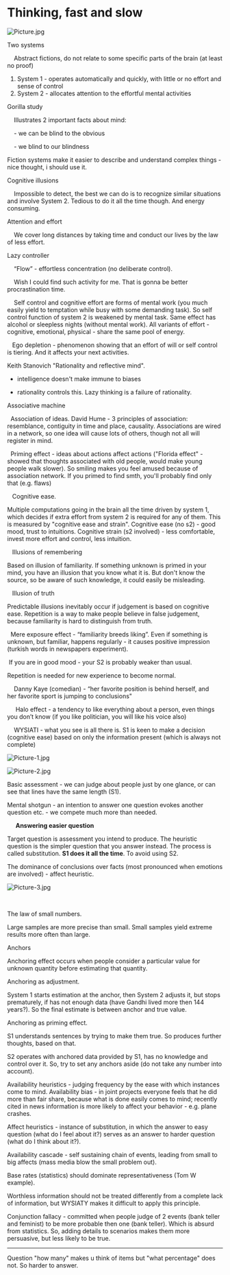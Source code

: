 # Thinking, fast and slow

![Picture.jpg](image/PictureX.jpg)

Two systems

    Abstract fictions, do not relate to some specific parts of the brain (at least no proof)

1. System 1 - operates automatically and quickly, with little or no effort and sense of control
2. System 2 - allocates attention to the effortful mental activities

Gorilla study

    Illustrates 2 important facts about mind:

    - we can be blind to the obvious

    - we blind to our blindness

Fiction systems make it easier to describe and understand complex things - nice thought, i should use it.

Cognitive illusions

    Impossible to detect, the best we can do is to recognize similar situations and involve System 2. Tedious to do it all the time though. And energy consuming.

Attention and effort 

    We cover long distances by taking time and conduct our lives by the law of less effort.

Lazy controller

    “Flow” - effortless concentration (no deliberate control). 

    Wish I could find such activity for me. That is gonna be better procrastination time.

    Self control and cognitive effort are forms of mental work (you much easily yield to temptation while busy with some demanding task). So self control function of system 2 is weakened by mental task. Same effect has alcohol or sleepless nights (without mental work). All variants of effort - cognitive, emotional, physical - share the same pool of energy.

   Ego depletion - phenomenon showing that an effort of will or self control is tiering. And it affects your next activities.

Keith Stanovich "Rationality and reflective mind".

- intelligence doesn't make immune to biases

- rationality controls this. Lazy thinking is a failure of rationality.

Associative machine

  Association of ideas. David Hume - 3 principles of association: resemblance, contiguity in time and place, causality. Associations are wired in a network, so one idea will cause lots of others, though not all will register in mind.

  Priming effect - ideas about actions affect actions ("Florida effect" - showed that thoughts associated with old people, would make young people walk slower). So smiling makes you feel amused because of association network. If you primed to find smth, you'll probably find only that (e.g. flaws)

   Cognitive ease.

 Multiple computations going in the brain all the time driven by system 1, which decides if extra effort from system 2 is required for any of them. This is measured by "cognitive ease and strain". Cognitive ease (no s2) - good mood, trust to intuitions. Cognitive strain (s2 involved) - less comfortable, invest more effort and control, less intuition.

   Illusions of remembering

Based on illusion of familiarity. If something unknown is primed in your mind, you have an illusion that you know what it is. But don't know the source, so be aware of such knowledge, it could easily be misleading. 

   Illusion of truth

Predictable illusions inevitably occur if judgement is based on cognitive ease. Repetition is a way to make people believe in false judgement, because familiarity is hard to distinguish from truth.

  Mere exposure effect - “familiarity breeds liking”. Even if something is unknown, but familiar, happens regularly - it causes positive impression (turkish words in newspapers experiment). 

 If you are in good mood - your S2 is probably weaker than usual.

Repetition is needed for new experience to become normal.

    Danny Kaye (comedian) - “her favorite position is behind herself, and her favorite sport is jumping to conclusions"

     Halo effect - a tendency to like everything about a person, even things you don’t know (if you like politician, you will like his voice also)

    WYSIATI - what you see is all there is. S1 is keen to make a decision (cognitive ease) based on only the information present (which is always not complete)

![Picture-1.jpg](image/Picture-1.jpg)

![Picture-2.jpg](image/Picture-2.jpg)

Basic assessment - we can judge about people just by one glance, or can see that lines have the same length (S1).

Mental shotgun - an intention to answer one question evokes another question etc. - we compete much more than needed.

     **Answering easier question**

Target question is assessment you intend to produce. The heuristic question is the simpler question that you answer instead. The process is called substitution. **S1 does it all the time**. To avoid using S2.

The dominance of conclusions over facts (most pronounced when emotions are involved) - affect heuristic.

![Picture-3.jpg](image/Picture-3.jpg)

   

The law of small numbers.

Large samples are more precise than small. Small samples yield extreme results more often than large.

Anchors

Anchoring effect occurs when people consider a particular value for unknown quantity before estimating that quantity.

Anchoring as adjustment. 

System 1 starts estimation at the anchor, then System 2 adjusts it, but stops prematurely, if has not enough data (have Gandhi lived more then 144 years?). So the final estimate is between anchor and true value.

Anchoring as priming effect.

S1 understands sentences by trying to make them true. So produces further thoughts, based on that. 

S2 operates with anchored data provided by S1, has no knowledge and control over it. So, try to set any anchors aside (do not take any number into account).

Availability heuristics - judging frequency by the ease with which instances come to mind. Availability bias - in joint projects everyone feels that he did more than fair share, because what is done easily comes to mind; recently cited in news information is more likely to affect your behavior - e.g. plane crashes.

Affect heuristics - instance of substitution, in which the answer to easy question (what do I feel about it?) serves as an answer to harder question (what do I think about it?).

Availability cascade - self sustaining chain of events, leading from small to big affects (mass media blow the small problem out).

Base rates (statistics) should dominate representativeness (Tom W example).

Worthless information should not be treated differently from a complete lack of information, but WYSIATY makes it difficult to apply this principle. 

Conjunction fallacy - committed when people judge of 2 events (bank teller and feminist) to be more probable then one (bank teller). Which is absurd from statistics. So, adding details to scenarios makes them more persuasive, but less likely to be true.

---

Question "how many" makes u think of items but "what percentage" does not. So harder to answer.
